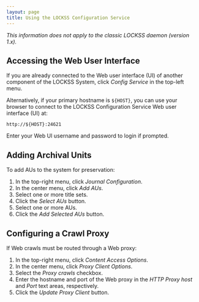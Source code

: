 ```yaml
---
layout: page
title: Using the LOCKSS Configuration Service
---
```


*This information does not apply to the classic LOCKSS daemon (version 1.x).*

## Accessing the Web User Interface

If you are already connected to the Web user interface (UI) of another component of the LOCKSS System, click *Config Service* in the top-left menu.

Alternatively, if your primary hostname is `${HOST}`, you can use your browser to connect to the LOCKSS Configuration Service Web user interface (UI) at:

    http://${HOST}:24621

Enter your Web UI username and password to login if prompted.

## Adding Archival Units

To add AUs to the system for preservation:

1.  In the top-right menu, click *Journal Configuration*.
1.  In the center menu, click *Add AUs*.
1.  Select one or more title sets.
1.  Click the *Select AUs* button.
1.  Select one or more AUs.
1.  Click the *Add Selected AUs* button.

## Configuring a Crawl Proxy

If Web crawls must be routed through a Web proxy:

1.  In the top-right menu, click *Content Access Options*.
1.  In the center menu, click *Proxy Client Options*.
1.  Select the *Proxy crawls* checkbox.
1.  Enter the hostname and port of the Web proxy in the *HTTP Proxy host* and *Port* text areas, respectively.
1.  Click the *Update Proxy Client* button.
